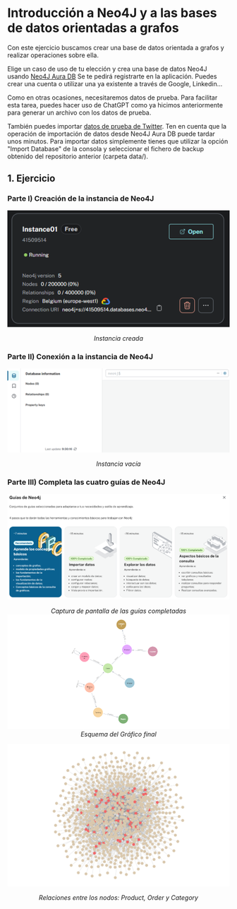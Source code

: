 # Introducción a Neo4J y a las bases de datos orientadas a grafos

Con este ejercicio buscamos crear una base de datos orientada a grafos y realizar operaciones sobre ella.

Elige un caso de uso de tu elección y crea una base de datos Neo4J usando [Neo4J Aura DB](https://console.neo4j.io) Se te pedirá registrarte en la aplicación. Puedes crear una cuenta o utilizar una ya existente a través de Google, Linkedin...

Como en otras ocasiones, necesitaremos datos de prueba. Para facilitar esta tarea, puedes hacer uso de ChatGPT como ya hicimos anteriormente para generar un archivo con los datos de prueba.

También puedes importar [datos de prueba de Twitter](https://github.com/neo4j-graph-examples/twitter-v2). Ten en cuenta que la operación de importación de datos desde Neo4J Aura DB puede tardar unos minutos. Para importar datos simplemente tienes que utilizar la opción "Import Database" de la consola y seleccionar el fichero de backup obtenido del repositorio anterior (carpeta data/).

## 1. Ejercicio

### Parte I) Creación de la instancia de Neo4J

![Nueva_instancia](images/Nueva_instancia.png)

<center><i>Instancia creada</i></center>



### Parte II) Conexión a la instancia de Neo4J

![Instancia_vacia](images/Instancia_vacia.png)

<center><i>Instancia vacía</i></center>



### Parte III) Completa las cuatro guías de Neo4J 

![Curso_completado](images/Curso_completado.png)

<center><i>Captura de pantalla de las guías completadas</i></center>



<img src="images/Esquema_del_grafico_actual.png" alt="Esquema_del_grafico_actual" style="zoom:100%;" />

<center><i>Esquema del Gráfico final</i></center>



![Esquema_productos_ordenes_categoria](images/Esquema_productos_ordenes_categoria.png)

<center><i>Relaciones entre los nodos: Product, Order y Category</i></center>
